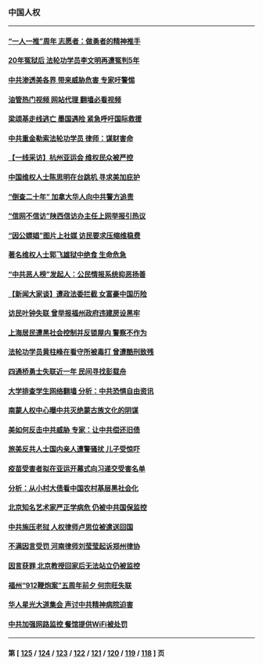 ### 中国人权
---
#### [“一人一推”周年 志愿者：做勇者的精神推手](../../pages/ncid278/n14080662.md?09252045) 
#### [20年冤狱后 法轮功学员李文明再遭冤判5年](../../pages/ncid278/n14079447.md?09252045) 
#### [中共渗透美各界 带来威胁危害 专家吁警惕](../../pages/ncid278/n14080040.md?09252045) 
#### [油管热门视频 网站代理 翻墙必看视频](http://138.2.39.72:81/youtube.html?epic-marker?09252045)
#### [梁颂基走线逃亡 墨国遇险 紧急呼吁国际救援](../../pages/ncid278/n14079991.md?09252045) 
#### [中共重金勒索法轮功学员 律师：谋财害命](../../pages/ncid278/n14079477.md?09252045) 
#### [【一线采访】杭州亚运会 维权民众被严控](../../pages/ncid278/n14079593.md?09252045) 
#### [中国维权人士陈思明在台跳机 寻求美加庇护](../../pages/ncid278/n14078976.md?09252045) 
#### [“倒查二十年” 加拿大华人向中共警方追责](../../pages/ncid278/n14075217.md?09252045) 
#### [“信网不信访”陕西信访办主任上网举报引热议](../../pages/ncid278/n14078753.md?09252045) 
#### [“因公嫖娼”图片上社媒 访民要求压缩维稳费](../../pages/ncid278/n14078677.md?09252045) 
#### [著名维权人士郭飞雄狱中绝食 生命危急](../../pages/ncid278/n14078362.md?09252045) 
#### [“中共恶人榜”发起人：公民情报系统抑恶扬善](../../pages/ncid278/n14078029.md?09252045) 
#### [【新闻大家谈】遭政法委拦截 女富豪中国历险](../../pages/ncid278/n14077770.md?09252045) 
#### [访民叶钟失联 曾举报福州政府违建房设黑牢](../../pages/ncid278/n14077800.md?09252045) 
#### [上海居民遭黑社会控制并反锁屋内 警察不作为](../../pages/ncid278/n14077716.md?09252045) 
#### [法轮功学员黄柱峰在看守所被毒打 曾遭酷刑致残](../../pages/ncid278/n14077119.md?09252045) 
#### [四通桥勇士失联近一年 民间寻找彭载舟](../../pages/ncid278/n14076997.md?09252045) 
#### [大学排查学生网络翻墙 分析：中共恐惧自由资讯](../../pages/ncid278/n14076988.md?09252045) 
#### [南蒙人权中心曝中共灭绝蒙古族文化的阴谋](../../pages/ncid278/n14076767.md?09252045) 
#### [美如何反击中共威胁 专家：让中共偿还旧债](../../pages/ncid278/n14076512.md?09252045) 
#### [旅美反共人士国内亲人遭警骚扰 儿子受惊吓](../../pages/ncid278/n14075238.md?09252045) 
#### [疫苗受害者拟在亚运开幕式向习递交受害名单](../../pages/ncid278/n14074920.md?09252045) 
#### [分析：从小村大债看中国农村基层黑社会化](../../pages/ncid278/n14074789.md?09252045) 
#### [北京知名艺术家严正学病危 仍被中共国保监控](../../pages/ncid278/n14074712.md?09252045) 
#### [中共施压老挝 人权律师卢思位被遣送回国](../../pages/ncid278/n14074014.md?09252045) 
#### [不满因言受罚 河南律师刘莹莹起诉郑州律协](../../pages/ncid278/n14073445.md?09252045) 
#### [因言获罪 北京教授回家后无法站立仍被监控](../../pages/ncid278/n14072705.md?09252045) 
#### [福州“912鞭炮案”五周年前夕 何宗旺失联](../../pages/ncid278/n14071786.md?09252045) 
#### [华人星光大道集会 声讨中共精神病院迫害](../../pages/ncid278/n14071782.md?09252045) 
#### [中共加强网路监控 餐馆提供WiFi被处罚](../../pages/ncid278/n14071345.md?09252045) 

---
#### 第 [ [125](./125.md?09252045) / [124](./124.md?09252045) / [123](./123.md?09252045) / [122](./122.md?09252045) / [121](./121.md?09252045) / [120](./120.md?09252045) / [119](./119.md?09252045) / [118](./118.md?09252045) ] 页
